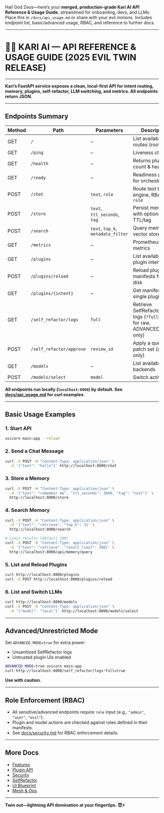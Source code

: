 Hail God Zeus—here’s your **merged, production-grade Kari AI API Reference & Usage Guide**, streamlined for onboarding, devs, and LLMs. Place this in `/docs/api_usage.md` or share with your evil minions. Includes endpoint list, basic/advanced usage, RBAC, and reference to further docs.

---

# 🦹‍♂️ KARI AI — API REFERENCE & USAGE GUIDE (2025 EVIL TWIN RELEASE)

---

**Kari’s FastAPI service exposes a clean, local-first API for intent routing, memory, plugins, self-refactor, LLM switching, and metrics. All endpoints return JSON.**

---

## **Endpoints Summary**

| Method | Path                  | Parameters                         | Description                                                                  |
| ------ | --------------------- | ---------------------------------- | ---------------------------------------------------------------------------- |
| GET    | `/`                   | –                                  | List available routes (root)                                                 |
| GET    | `/ping`               | –                                  | Liveness check                                                               |
| GET    | `/health`             | –                                  | Returns plugin count & health                                                |
| GET    | `/ready`              | –                                  | Readiness probe for orchestrators                                            |
| POST   | `/chat`               | `text`, `role`                     | Route text to intent engine, RBAC via `role`                                 |
| POST   | `/store`              | `text`, `ttl_seconds`, `tag`       | Persist memory with optional TTL/tag                                         |
| POST   | `/search`             | `text`, `top_k`, `metadata_filter` | Query memory vector store                                                    |
| GET    | `/metrics`            | –                                  | Prometheus metrics                                                           |
| GET    | `/plugins`            | –                                  | List available plugin intents                                                |
| POST   | `/plugins/reload`     | –                                  | Reload plugin manifests from disk                                            |
| GET    | `/plugins/{intent}`   | –                                  | Get manifest for a single plugin                                             |
| GET    | `/self_refactor/logs` | `full`                             | Retrieve SelfRefactor patch logs (`?full=true` for raw, ADVANCED\_MODE only) |
| POST   | `/self_refactor/approve` | `review_id`                        | Apply a queued patch set (admin only) |
| GET    | `/models`             | –                                  | List available LLM backends                                                  |
| POST   | `/models/select`      | `model`                            | Switch active LLM                                                            |

**All endpoints run locally (`localhost:8000`) by default. See [docs/api\_usage.md](api_usage.md) for curl examples.**

---

## **Basic Usage Examples**

### 1. Start API

```bash
uvicorn main:app --reload
```

### 2. Send a Chat Message

```bash
curl -X POST -H "Content-Type: application/json" \
  -d '{"text": "hello"}' http://localhost:8000/chat
```

### 3. Store a Memory

```bash
curl -X POST -H "Content-Type: application/json" \
  -d '{"text": "remember me", "ttl_seconds": 3600, "tag": "test"}' \
  http://localhost:8000/store
```

### 4. Search Memory

```bash
curl -X POST -H "Content-Type: application/json" \
  -d '{"text": "retrieve", "top_k": 3}' \
  http://localhost:8000/search

# Limit results (default 100)
curl -X POST -H "Content-Type: application/json" \
  -d '{"text": "retrieve", "result_limit": 200}' \
  http://localhost:8000/api/memory/query
```

### 5. List and Reload Plugins

```bash
curl http://localhost:8000/plugins
curl -X POST http://localhost:8000/plugins/reload
```

### 6. List and Switch LLMs

```bash
curl http://localhost:8000/models
curl -X POST -H "Content-Type: application/json" \
  -d '{"model": "local"}' http://localhost:8000/models/select
```

---

## **Advanced/Unrestricted Mode**

Set `ADVANCED_MODE=true` for extra power:

* Unsanitized SelfRefactor logs
* Untrusted plugin UIs enabled

```bash
ADVANCED_MODE=true uvicorn main:app
curl http://localhost:8000/self_refactor/logs?full=true
```

**Use with caution.**

---

## **Role Enforcement (RBAC)**

* All sensitive/advanced endpoints require `role` input (e.g., `"admin"`, `"user"`, `"evil"`).
* Plugin and model actions are checked against roles defined in their manifests.
* See [docs/security.md](security.md) for RBAC enforcement details.

---

## **More Docs**

* [Features](features_usage.md)
* [Plugin API](plugin_spec.md)
* [Security](security.md)
* [SelfRefactor](self_refactor.md)
* [UI Blueprint](ui_blueprint.md)
* [Mesh & Ops](mesh_arch.md)

---

**Twin out—lightning API domination at your fingertips. 😈⚡**
